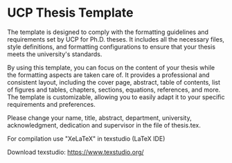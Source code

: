 # UCP Thesis Template
The template is designed to comply with the formatting guidelines and requirements set by UCP for Ph.D. theses. It includes all the necessary files, style definitions, and formatting configurations to ensure that your thesis meets the university's standards.

By using this template, you can focus on the content of your thesis while the formatting aspects are taken care of. It provides a professional and consistent layout, including the cover page, abstract, table of contents, list of figures and tables, chapters, sections, equations, references, and more. The template is customizable, allowing you to easily adapt it to your specific requirements and preferences.

Please change your name, title, abstract, department, university, acknowledgment, dedication and supervisor in the file of thesis.tex.

For compilation use "XeLaTeX" in texstudio (LaTeX IDE)

Download texstudio: https://www.texstudio.org/
